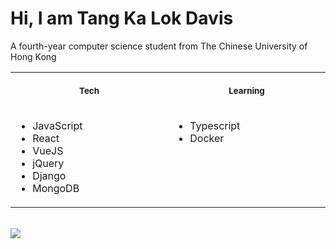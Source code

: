 # Hi, I am Tang Ka Lok Davis  
A fourth-year computer science student from The Chinese University of Hong Kong
<br>
<div>
  <table>
    <tr>
      <th align="center">
      <img width="441" height="1">
      <p> 
      <small>
      Tech
      </small>
      </p>
      </th>
      <th align="center">
      <img width="441" height="1">
      <p> 
      <small>
      Learning
      </small>
      </p>
      </th>
      </tr>
    <tr>
      <td valign="top">
        <ul>
          <li>JavaScript</li>
          <li>React</li>
          <li>VueJS</li>
          <li>jQuery</li>
          <li>Django</li>
          <li>MongoDB</li>
        </ul>
      </td>
      <td valign="top">
        <ul>
          <li>Typescript</li>
          <li>Docker</li>
        </ul>
      </td>
    </tr>
  </table>
  
  
</div>
<br>
<div>
  <a herf="https://github.com/Ngkaokis/github-readme-stats">
    <img align="top" src="https://github-readme-stats.vercel.app/api?username=Ngkaokis&show_icons=true&count_private=true&theme=tokyonight" />
  </a>
</div>





